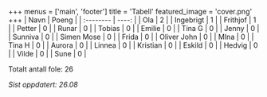 +++
menus = ['main', 'footer']
title = 'Tabell'
featured_image = 'cover.png'
+++
| Navn      | Poeng |
| :-------- | ----: |
| Ola       |     2 |
| Ingebrigt |     1 |
| Frithjof  |     1 |
| Petter    |     0 |
| Runar     |     0 |
| Tobias    |     0 |
| Emilie    |     0 |
| Tina G | 0 |
| Jenny | 0 |
| Sunniva | 0 |
| Simen Mose | 0 |
| Frida | 0 |
| Oliver John | 0 |
| MIna | 0 |
| Tina H | 0 |
| Aurora | 0 |
| Linnea | 0 |
| Kristian | 0 |
| Eskild | 0 |
| Hedvig | 0 |
| Vilde | 0 |
| Sune | 0 |


Totalt antall fole: 26

*Sist oppdatert: 26.08*
